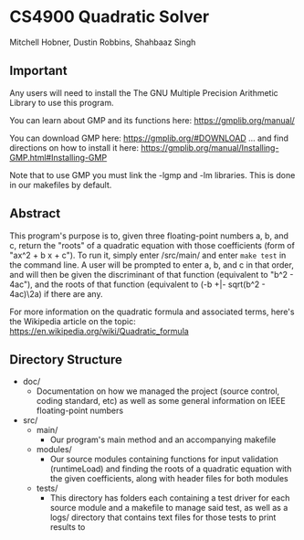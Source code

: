 # CS4900 Quadratic Solver

Mitchell Hobner, Dustin Robbins, Shahbaaz Singh

## Important
Any users will need to install the The GNU Multiple Precision Arithmetic Library to use this program.

You can learn about GMP and its functions here: https://gmplib.org/manual/

You can download GMP here: https://gmplib.org/#DOWNLOAD
... and find directions on how to install it here: https://gmplib.org/manual/Installing-GMP.html#Installing-GMP

Note that to use GMP you must link the -lgmp and -lm libraries. This is done in our makefiles by default.

## Abstract
This program's purpose is to, given three floating-point numbers a, b, and c, return the "roots" of a quadratic equation with those coefficients (form of "ax^2 + b x + c"). To run it, simply enter /src/main/ and enter `make test` in the command line. A user will be prompted to enter a, b, and c in that order, and will then be given the discriminant of that function (equivalent to "b^2 - 4ac"), and the roots of that function (equivalent to (-b +|- sqrt(b^2 - 4ac)\2a) if there are any.

For more information on the quadratic formula and associated terms, here's the Wikipedia article on the topic: https://en.wikipedia.org/wiki/Quadratic_formula

## Directory Structure
* doc/
  * Documentation on how we managed the project (source control, coding standard, etc) as well as some general information on IEEE floating-point numbers
* src/
  * main/
    * Our program's main method and an accompanying makefile
  * modules/
    * Our source modules containing functions for input validation (runtimeLoad) and finding the roots of a quadratic equation with the given coefficients, along with header files for both modules
  * tests/
    * This directory has folders each containing a test driver for each source module and a makefile to manage said test, as well as a logs/ directory that contains text files for those tests to print results to